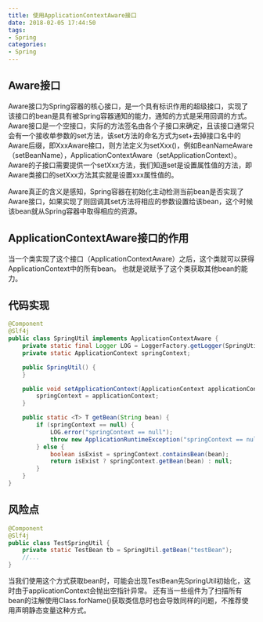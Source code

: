 ```yaml
---
title: 使用ApplicationContextAware接口
date: 2018-02-05 17:44:50
tags: 
- Spring
categories:
- Spring
---
```


## Aware接口

Aware接口为Spring容器的核心接口，是一个具有标识作用的超级接口，实现了该接口的bean是具有被Spring容器通知的能力，通知的方式是采用回调的方式。
Aware接口是一个空接口，实际的方法签名由各个子接口来确定，且该接口通常只会有一个接收单参数的set方法，该set方法的命名方式为set+去掉接口名中的Aware后缀，即XxxAware接口，则方法定义为setXxx()，例如BeanNameAware（setBeanName），ApplicationContextAware（setApplicationContext）。
Aware的子接口需要提供一个setXxx方法，我们知道set是设置属性值的方法，即Aware类接口的setXxx方法其实就是设置xxx属性值的。

Aware真正的含义是感知，Spring容器在初始化主动检测当前bean是否实现了Aware接口，如果实现了则回调其set方法将相应的参数设置给该bean，这个时候该bean就从Spring容器中取得相应的资源。

## ApplicationContextAware接口的作用

当一个类实现了这个接口（ApplicationContextAware）之后，这个类就可以获得ApplicationContext中的所有bean。
也就是说赋予了这个类获取其他bean的能力。

## 代码实现

```java
@Component
@Slf4j
public class SpringUtil implements ApplicationContextAware {
    private static final Logger LOG = LoggerFactory.getLogger(SpringUtil.class);
    private static ApplicationContext springContext;

    public SpringUtil() {
    }

    public void setApplicationContext(ApplicationContext applicationContext) throws BeansException {
        springContext = applicationContext;
    }

    public static <T> T getBean(String bean) {
        if (springContext == null) {
            LOG.error("springContext == null");
            throw new ApplicationRuntimeException("springContext == null");
        } else {
            boolean isExist = springContext.containsBean(bean);
            return isExist ? springContext.getBean(bean) : null;
        }
    }
}

```

## 风险点

```java
@Component
@Slf4j
public class TestSpringUtil {
    private static TestBean tb = SpringUtil.getBean("testBean");
    //...
}

```

当我们使用这个方式获取bean时，可能会出现TestBean先SpringUtil初始化，这时由于applicationContext会抛出空指针异常。
还有当一些组件为了扫描所有bean的注解使用Class.forName()获取类信息时也会导致同样的问题，不推荐使用声明静态变量这种方式。